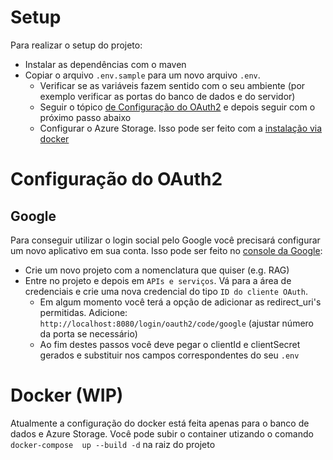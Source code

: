 # Setup
Para realizar o setup do projeto:

- Instalar as dependências com o maven
- Copiar o arquivo `.env.sample` para um novo arquivo `.env`.
  - Verificar se as variáveis fazem sentido com o seu ambiente (por exemplo verificar as portas do banco de dados e do servidor)
  - Seguir o tópico [de Configuração do OAuth2](#configuração-do-oauth2) e depois seguir com o próximo passo abaixo
  - Configurar o Azure Storage. Isso pode ser feito com a [instalação via docker](#docker-wip)


# Configuração do OAuth2
## Google
Para conseguir utilizar o login social pelo Google você precisará configurar um novo aplicativo em sua conta. Isso pode ser feito no [console da Google](https://console.cloud.google.com/):
- Crie um novo projeto com a nomenclatura que quiser (e.g. RAG)
- Entre no projeto e depois em `APIs e serviços`. Vá para a área de credenciais e crie uma nova credencial do tipo `ID do cliente OAuth`. 
  - Em algum momento você terá a opção de adicionar as redirect_uri's permitidas. Adicione: `http://localhost:8080/login/oauth2/code/google` (ajustar número da porta se necessário)
  - Ao fim destes passos você deve pegar o clientId e clientSecret gerados e substituir nos campos correspondentes do seu `.env`

# Docker (WIP)
Atualmente a configuração do docker está feita apenas para o banco de dados e Azure Storage. Você pode subir o container utizando o comando `docker-compose  up --build -d` na raiz do projeto


